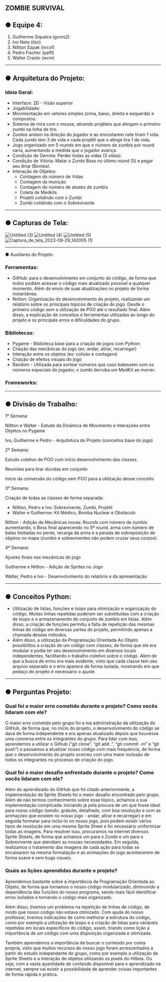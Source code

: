 ## ZOMBIE SURVIVAL

## ● Equipe 4:

1. Guilherme Siqueira (gcms2)
2. Ivo Neto (ilsn)
3. Niltton Szpak (nrcsf)
4. Pedro Fischer (palfl)
5. Walter Crasto (wcm)

---

## ● Arquitetura do Projeto:

### Ideia Geral:

- Interface: 2D - Visão superior
- Jogabilidade:
- Movimentação em vetores simples (cima, baixo, direita e esquerda) e compostos.
- Sistema de mira com o mouse, atirando projéteis que atingem o primeiro zumbi na linha de tiro.
- Zumbis andam na direção do jogador e ao encostarem nele tiram 1 vida. Cada zumbi tem 3 de vida e cada projétil que o atinge tira 1 de vida.
- Jogo organizado em 5 rounds em que o número de zumbis por round varia, aumentando a medida que o jogador avança.
- Condição de Derrota: Perder todas as vidas (3 vidas).
- Condição de Vitória: Matar o Zumbi Boss no último round (5) e pegar seu drop (Bomba).
- Interação de Objetos:
    - Contagem do número de Vidas
    - Contagem da munição
    - Contagem do número de abates de zumbis
    - Coleta de Medkits
    - Projétil colidindo com o Zumbi
    - Zumbi colidindo com o Sobrevivente

---

## ● Capturas de Tela:

![Untitled (3)](https://github.com/MemeSiqueira/ProjetoIP/assets/136330816/a2d9ccbb-2e4a-48dd-9e12-ab3df912db91)
![Untitled (4)](https://github.com/MemeSiqueira/ProjetoIP/assets/136330816/3b5db616-e8e8-4a02-94a4-082623c42884)
![Untitled (5)](https://github.com/MemeSiqueira/ProjetoIP/assets/136330816/76b41cb0-08a0-4629-8e1c-1195b3d700b3)
![Captura_de_tela_2023-09-29_142005 (1)](https://github.com/MemeSiqueira/ProjetoIP/assets/136330816/e13c045b-5937-4f11-bf49-47cb10ff7bcf)


---

● Auxiliares do Projeto:

### Ferramentas:

- GitHub: para o desenvolvimento em conjunto do código, de forma que todos podiam acessar o código mais atualizado possível a qualquer momento. Além do envio de suas atualizações no projeto de forma instantânea.
- Notion: Organização do desenvolvimento do projeto, realizando um relatório sobre os principais tópicos de criação do jogo. Desde o primeiro código sem a utilização de POO até o resultado final. Além disso, a explicação de conceitos e ferramentas utilizadas ao longo do projeto e os principais erros e dificuldades do grupo.

### Bibliotecas:

- Pygame - Biblioteca base para a criação de jogos com Python:
- Criação das mecânicas do jogo (ex; andar, atirar, recarregar)
- Interação entre os objetos (ex: colisão e contagem)
- Criação de efeitos visuais do jogo
- Random - Utilizada para sortear números que caso batessem com os números especiais do jogador, o zumbi derruba um MedKit ao morrer.

### Frameworks:

---

## ● Divisão de Trabalho:

1º Semana:

Niltton e Walter - Estudo da Dinâmica de Movimento e Interações entre Objetos no Pygame

Ivo, Guilherme e Pedro - Arquitetura do Projeto (conceitos base do jogo)

2º Semana:

Estudo coletivo de POO com início desenvolvimento das classes.

Reuniões para tirar dúvidas em conjunto

Início da conversão do código sem POO para a utilização desse conceito

3º Semana:

Criação de todas as classes de forma separada:

- Niltton, Pedro e Ivo: Sobrevivente, Zumbi, Projétil
- Walter e Guilherme: Kit Médico, Bomba Nuclear e Obstáculo

Niltton - Adição de Mecânicas novas: Rounds com número de zumbis aumentando, o Boss final aparecendo no 5º round, arma com número de balas limitadas no pente, recarga da arma e a parada de sobreposição de objetos no mapa (zumbis e sobreviventes não podem cruzar seus corpos). 

4º Semana:

Ajustes finais nas mecânicas do jogo

Guilherme e Niltton - Adição de Sprites no Jogo

Walter, Pedro e Ivo - Desenvolvimento do relatório e da apresentação

---

## ● Conceitos Python:

- Utilização de listas, funções e loops para otimização e organização do código. Muitas linhas repetidas puderam ser substituídas com a criação de loops e o armazenamento do conjunto de zumbis em listas. Além disso, a criação de funções permitiu a falta de repetição das mesmas linhas de código em diversas partes do projeto, permitindo apenas a chamada desses métodos.
- Além disso, a utilização da Programação Orientada Ao Objeto possibilitou a criação de um código com classes, de forma que ele era modular e podia ter seu desenvolvimento em diversos locais independentes, facilitando o trabalho coletivo sobre o código. Além de que a busca de erros era mais evidente, visto que cada classe tem seu arquivo separado e o erro aparece de forma isolada, mostrando em que pedaço do projeto é necessário o ajuste.

---

## ● Perguntas Projeto:

### Qual foi o maior erro cometido durante o projeto? Como vocês lidaram com ele?

O maior erro cometido pelo grupo foi a má administração da utilização do GitHub, de forma que, no início do projeto, o desenvolvimento do código se dava de forma independente e era apenas atualizado depois que houvesse uma conversa entre os integrantes do grupo. Para lidar com isso, aprendemos a utilizar o Github (”git clone”, “git add .”, “git commit -m” e “git push”) e passamos a atualizar nosso código com mais frequência, de forma que o desenvolvimento do projeto ocorreu com uma maior inclusão de todos os integrantes no processo de criação do jogo.

### Qual foi o maior desafio enfrentado durante o projeto? Como vocês lidaram com ele?

Além do aprendizado do GitHub que foi citado anteriormente, a implementação de Sprite Sheets foi o maior desafio encontrado pelo grupo. Além de não termos conhecimento sobre esse tópico, achamos a sua implementação complicada: iniciando já pela procura de um que fosse ideal para nosso código (sendo: gratuito, detalhado, com boa resolução e com as animações que existem no nosso jogo - andar, atirar e recarregar) e em seguida formatar para incluí-lo no nosso jogo, pois podem existir vários tipos de resolução em uma mesma Sprite Sheet e foi necessário uniformizar todas as imagens. Para resolver isso, procuramos na internet diversos Sprite Sheets, de forma que achamos um para o Zumbi e um para o Sobrevivente que atendiam as nossas necessidades. Em seguida, realizamos o tratamento das imagens de cada ação para todas se encaixarem na mesma formatação e as animações do jogo acontecerem de forma suave e sem bugs visuais.

### Quais as lições aprendidas durante o projeto?

Aprendemos bastante sobre a importância da Programação Orientada ao Objeto, de forma que tornamos o nosso código modularizado, diminuindo a dependência das funções do nosso programa, sendo mais fácil identificar erros isolados e tornando o código mais organizado.

Além disso, tivemos um problema na repetição de linhas de código, de modo que nosso código não estava otimizado. Com ajuda do nosso professor, tivemos indicações de como melhorar a estrutura do código, como por exemplo a utilização de loops e a criação de listas para variáveis repetidas em locais específicos do código, assim, tirando como lição a importância de um código com uma disposição organizada e otimizada.

Também aprendemos a importância de buscar o conteúdo por conta própria, visto que muitos recursos do nosso jogo foram acrescentados a partir do estudo independente do grupo, como por exemplo a utilização de Sprite Sheets e a interação de objetos utilizando os pixels do Hitbox. Ou seja, com a vasta quantidade de conteúdo disponível para o aprendizado na internet, sempre vai existir a possibilidade de aprender coisas importantes de forma rápida e prática.
